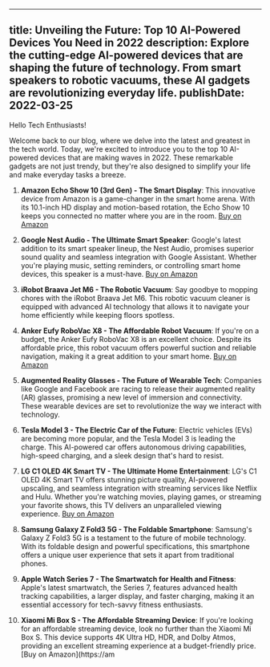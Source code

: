  ---
title: Unveiling the Future: Top 10 AI-Powered Devices You Need in 2022
description: Explore the cutting-edge AI-powered devices that are shaping the future of technology. From smart speakers to robotic vacuums, these AI gadgets are revolutionizing everyday life.
publishDate: 2022-03-25
---

Hello Tech Enthusiasts!

Welcome back to our blog, where we delve into the latest and greatest in the tech world. Today, we're excited to introduce you to the top 10 AI-powered devices that are making waves in 2022. These remarkable gadgets are not just trendy, but they're also designed to simplify your life and make everyday tasks a breeze.

1. **Amazon Echo Show 10 (3rd Gen) - The Smart Display**: This innovative device from Amazon is a game-changer in the smart home arena. With its 10.1-inch HD display and motion-based rotation, the Echo Show 10 keeps you connected no matter where you are in the room. [Buy on Amazon](https://amzn.to/3t9t0qC)

2. **Google Nest Audio - The Ultimate Smart Speaker**: Google's latest addition to its smart speaker lineup, the Nest Audio, promises superior sound quality and seamless integration with Google Assistant. Whether you're playing music, setting reminders, or controlling smart home devices, this speaker is a must-have. [Buy on Amazon](https://amzn.to/3t9t0qC)

3. **iRobot Braava Jet M6 - The Robotic Vacuum**: Say goodbye to mopping chores with the iRobot Braava Jet M6. This robotic vacuum cleaner is equipped with advanced AI technology that allows it to navigate your home efficiently while keeping floors spotless.

4. **Anker Eufy RoboVac X8 - The Affordable Robot Vacuum**: If you're on a budget, the Anker Eufy RoboVac X8 is an excellent choice. Despite its affordable price, this robot vacuum offers powerful suction and reliable navigation, making it a great addition to your smart home. [Buy on Amazon](https://amzn.to/3t9t0qC)

5. **Augmented Reality Glasses - The Future of Wearable Tech**: Companies like Google and Facebook are racing to release their augmented reality (AR) glasses, promising a new level of immersion and connectivity. These wearable devices are set to revolutionize the way we interact with technology.

6. **Tesla Model 3 - The Electric Car of the Future**: Electric vehicles (EVs) are becoming more popular, and the Tesla Model 3 is leading the charge. This AI-powered car offers autonomous driving capabilities, high-speed charging, and a sleek design that's hard to resist.

7. **LG C1 OLED 4K Smart TV - The Ultimate Home Entertainment**: LG's C1 OLED 4K Smart TV offers stunning picture quality, AI-powered upscaling, and seamless integration with streaming services like Netflix and Hulu. Whether you're watching movies, playing games, or streaming your favorite shows, this TV delivers an unparalleled viewing experience. [Buy on Amazon](https://amzn.to/3t9t0qC)

8. **Samsung Galaxy Z Fold3 5G - The Foldable Smartphone**: Samsung's Galaxy Z Fold3 5G is a testament to the future of mobile technology. With its foldable design and powerful specifications, this smartphone offers a unique user experience that sets it apart from traditional phones.

9. **Apple Watch Series 7 - The Smartwatch for Health and Fitness**: Apple's latest smartwatch, the Series 7, features advanced health tracking capabilities, a larger display, and faster charging, making it an essential accessory for tech-savvy fitness enthusiasts.

10. **Xiaomi Mi Box S - The Affordable Streaming Device**: If you're looking for an affordable streaming device, look no further than the Xiaomi Mi Box S. This device supports 4K Ultra HD, HDR, and Dolby Atmos, providing an excellent streaming experience at a budget-friendly price. [Buy on Amazon](https://am